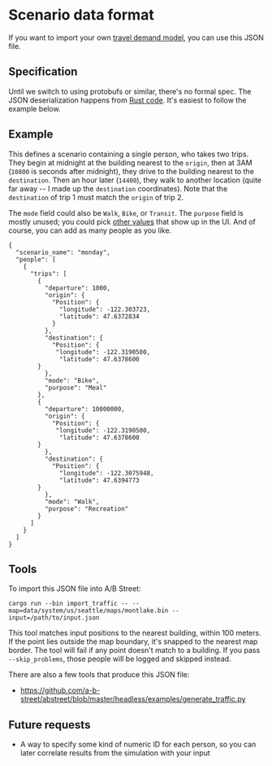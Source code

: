 # Scenario data format

If you want to import your own
[travel demand model](../../trafficsim/travel_demand.md), you can use this JSON
file.

## Specification

Until we switch to using protobufs or similar, there's no formal spec. The JSON
deserialization happens from
[Rust code](https://github.com/a-b-street/abstreet/blob/master/sim/src/make/external.rs).
It's easiest to follow the example below.

## Example

This defines a scenario containing a single person, who takes two trips. They
begin at midnight at the building nearest to the `origin`, then at 3AM (`10800`
is seconds after midnight), they drive to the building nearest to the
`destination`. Then an hour later (`14400`), they walk to another location
(quite far away -- I made up the `destination` coordinates). Note that the
`destination` of trip 1 must match the `origin` of trip 2.

The `mode` field could also be `Walk`, `Bike`, or `Transit`. The `purpose`
field is mostly unused; you could pick [other
values](https://a-b-street.github.io/abstreet/rustdoc/sim/enum.TripPurpose.html)
that show up in the UI. And of course, you can add as many people as you like.

```
{
  "scenario_name": "monday",
  "people": [
    {
      "trips": [
        {
          "departure": 1000,
          "origin": {
            "Position": {
              "longitude": -122.303723,
              "latitude": 47.6372834
            }
          },
          "destination": {
            "Position": {
             "longitude": -122.3190500,
              "latitude": 47.6378600
        }
          },
          "mode": "Bike",
          "purpose": "Meal"
        },
        {
          "departure": 10000000,
          "origin": {
            "Position": {
             "longitude": -122.3190500,
              "latitude": 47.6378600
        }
          },
          "destination": {
            "Position": {
              "longitude": -122.3075948,
              "latitude": 47.6394773
        }
          },
          "mode": "Walk",
          "purpose": "Recreation"
        }
      ]
    }
  ]
}
```

## Tools

To import this JSON file into A/B Street:

```
cargo run --bin import_traffic -- --map=data/system/us/seattle/maps/montlake.bin --input=/path/to/input.json
```

This tool matches input positions to the nearest building, within 100 meters. If
the point lies outside the map boundary, it's snapped to the nearest map border.
The tool will fail if any point doesn't match to a building. If you pass
`--skip_problems`, those people will be logged and skipped instead.

There are also a few tools that produce this JSON file:

- <https://github.com/a-b-street/abstreet/blob/master/headless/examples/generate_traffic.py>

## Future requests

- A way to specify some kind of numeric ID for each person, so you can later
  correlate results from the simulation with your input

